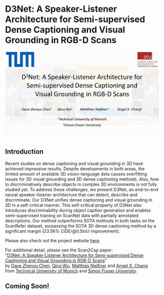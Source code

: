 # D3Net: A Speaker-Listener Architecture for Semi-supervised Dense Captioning and Visual Grounding in RGB-D Scans

<p align="center"><img src="docs/teaser.gif" width="600px"/></p>

## Introduction

Recent studies on dense captioning and visual grounding in 3D have achieved impressive results. Despite developments in both areas, the limited amount of available 3D vision-language data causes overfitting issues for 3D visual grounding and 3D dense captioning methods. Also, how to discriminatively describe objects in complex 3D environments is not fully studied yet. To address these challenges, we present D3Net, an end-to-end neural speaker-listener architecture that can detect, describe and discriminate. Our D3Net unifies dense captioning and visual grounding in 3D in a self-critical manner. This self-critical property of D3Net also introduces discriminability during object caption generation and enables semi-supervised training on ScanNet data with partially annotated descriptions. Our method outperforms SOTA methods in both tasks on the ScanRefer dataset, surpassing the SOTA 3D dense captioning method by a significant margin (23.56% CiDEr<!-- -->@<!-- -->0.5IoU improvement).

Please also check out the project website [here](https://daveredrum.github.io/D3Net/index.html).

For additional detail, please see the Scan2Cap paper:  
"[D3Net: A Speaker-Listener Architecture for Semi-supervised Dense Captioning and Visual Grounding in RGB-D Scans](https://arxiv.org/abs/2012.02206)"  
by [Dave Zhenyu Chen](https://daveredrum.github.io/), [Qirui Wu](), [Matthias Nießner](https://www.niessnerlab.org/members/matthias_niessner/profile.html) and [Angel X. Chang](https://angelxuanchang.github.io/)  
from [Technical University of Munich](https://www.tum.de/en/) and [Simon Fraser University](https://www.sfu.ca/).

## Coming Soon!
